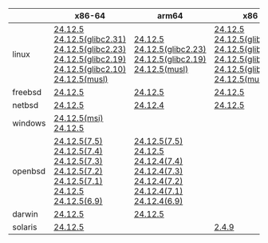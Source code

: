 ||x86-64|arm64|x86|ppc64le|armel|armv7|
| --- | --- | --- | --- | --- | --- | --- |
|linux|[24.12.5](https://github.com/roswell/sbcl_head/releases/download/24.12.5/sbcl-24.12.5-x86-64-linux-binary.tar.bz2)<br />[24.12.5(glibc2.31)](https://github.com/roswell/sbcl_head/releases/download/24.12.5/sbcl-24.12.5-x86-64-linux-glibc2.31-binary.tar.bz2)<br />[24.12.5(glibc2.23)](https://github.com/roswell/sbcl_head/releases/download/24.12.5/sbcl-24.12.5-x86-64-linux-glibc2.23-binary.tar.bz2)<br />[24.12.5(glibc2.19)](https://github.com/roswell/sbcl_head/releases/download/24.12.5/sbcl-24.12.5-x86-64-linux-glibc2.19-binary.tar.bz2)<br />[24.12.5(glibc2.10)](https://github.com/roswell/sbcl_head/releases/download/24.12.5/sbcl-24.12.5-x86-64-linux-glibc2.10-binary.tar.bz2)<br />[24.12.5(musl)](https://github.com/roswell/sbcl_head/releases/download/24.12.5/sbcl-24.12.5-x86-64-linux-musl-binary.tar.bz2)<br />|[24.12.5](https://github.com/roswell/sbcl_head/releases/download/24.12.5/sbcl-24.12.5-arm64-linux-binary.tar.bz2)<br />[24.12.5(glibc2.23)](https://github.com/roswell/sbcl_head/releases/download/24.12.5/sbcl-24.12.5-arm64-linux-glibc2.23-binary.tar.bz2)<br />[24.12.5(glibc2.19)](https://github.com/roswell/sbcl_head/releases/download/24.12.5/sbcl-24.12.5-arm64-linux-glibc2.19-binary.tar.bz2)<br />[24.12.5(musl)](https://github.com/roswell/sbcl_head/releases/download/24.12.5/sbcl-24.12.5-arm64-linux-musl-binary.tar.bz2)<br />|[24.12.5](https://github.com/roswell/sbcl_head/releases/download/24.12.5/sbcl-24.12.5-x86-linux-binary.tar.bz2)<br />[24.12.5(glibc2.31)](https://github.com/roswell/sbcl_head/releases/download/24.12.5/sbcl-24.12.5-x86-linux-glibc2.31-binary.tar.bz2)<br />[24.12.5(glibc2.23)](https://github.com/roswell/sbcl_head/releases/download/24.12.5/sbcl-24.12.5-x86-linux-glibc2.23-binary.tar.bz2)<br />[24.12.5(glibc2.19)](https://github.com/roswell/sbcl_head/releases/download/24.12.5/sbcl-24.12.5-x86-linux-glibc2.19-binary.tar.bz2)<br />[24.12.5(glibc2.10)](https://github.com/roswell/sbcl_head/releases/download/24.12.5/sbcl-24.12.5-x86-linux-glibc2.10-binary.tar.bz2)<br />[24.12.5(musl)](https://github.com/roswell/sbcl_head/releases/download/24.12.5/sbcl-24.12.5-x86-linux-musl-binary.tar.bz2)<br />|[24.12.5](https://github.com/roswell/sbcl_head/releases/download/24.12.5/sbcl-24.12.5-ppc64le-linux-binary.tar.bz2)<br />[24.12.5(glibc2.23)](https://github.com/roswell/sbcl_head/releases/download/24.12.5/sbcl-24.12.5-ppc64le-linux-glibc2.23-binary.tar.bz2)<br />[24.12.5(glibc2.19)](https://github.com/roswell/sbcl_head/releases/download/24.12.5/sbcl-24.12.5-ppc64le-linux-glibc2.19-binary.tar.bz2)<br />|[24.12.4](https://github.com/roswell/sbcl_head/releases/download/24.12.4/sbcl-24.12.4-armel-linux-binary.tar.bz2)<br />|[24.12.4](https://github.com/roswell/sbcl_head/releases/download/24.12.4/sbcl-24.12.4-armv7-linux-binary.tar.bz2)<br />|
|freebsd|[24.12.5](https://github.com/roswell/sbcl_head/releases/download/24.12.5/sbcl-24.12.5-x86-64-freebsd-binary.tar.bz2)<br />|[24.12.5](https://github.com/roswell/sbcl_head/releases/download/24.12.5/sbcl-24.12.5-arm64-freebsd-binary.tar.bz2)<br />|[24.12.5](https://github.com/roswell/sbcl_head/releases/download/24.12.5/sbcl-24.12.5-x86-freebsd-binary.tar.bz2)<br />||||
|netbsd|[24.12.5](https://github.com/roswell/sbcl_head/releases/download/24.12.5/sbcl-24.12.5-x86-64-netbsd-binary.tar.bz2)<br />|[24.12.4](https://github.com/roswell/sbcl_head/releases/download/24.12.4/sbcl-24.12.4-arm64-netbsd-binary.tar.bz2)<br />|[24.12.5](https://github.com/roswell/sbcl_head/releases/download/24.12.5/sbcl-24.12.5-x86-netbsd-binary.tar.bz2)<br />||||
|windows|[24.12.5(msi)](https://github.com/roswell/sbcl_head/releases/download/24.12.5/sbcl-24.12.5-x86-64-windows-binary.msi)<br />[24.12.5](https://github.com/roswell/sbcl_head/releases/download/24.12.5/sbcl-24.12.5-x86-64-windows-binary.tar.bz2)<br />||||||
|openbsd|[24.12.5(7.5)](https://github.com/roswell/sbcl_head/releases/download/24.12.5/sbcl-24.12.5-x86-64-openbsd-7.5-binary.tar.bz2)<br />[24.12.5(7.4)](https://github.com/roswell/sbcl_head/releases/download/24.12.5/sbcl-24.12.5-x86-64-openbsd-7.4-binary.tar.bz2)<br />[24.12.5(7.3)](https://github.com/roswell/sbcl_head/releases/download/24.12.5/sbcl-24.12.5-x86-64-openbsd-7.3-binary.tar.bz2)<br />[24.12.5(7.2)](https://github.com/roswell/sbcl_head/releases/download/24.12.5/sbcl-24.12.5-x86-64-openbsd-7.2-binary.tar.bz2)<br />[24.12.5(7.1)](https://github.com/roswell/sbcl_head/releases/download/24.12.5/sbcl-24.12.5-x86-64-openbsd-7.1-binary.tar.bz2)<br />[24.12.5](https://github.com/roswell/sbcl_head/releases/download/24.12.5/sbcl-24.12.5-x86-64-openbsd-binary.tar.bz2)<br />[24.12.5(6.9)](https://github.com/roswell/sbcl_head/releases/download/24.12.5/sbcl-24.12.5-x86-64-openbsd-6.9-binary.tar.bz2)<br />|[24.12.5(7.5)](https://github.com/roswell/sbcl_head/releases/download/24.12.5/sbcl-24.12.5-arm64-openbsd-7.5-binary.tar.bz2)<br />[24.12.5](https://github.com/roswell/sbcl_head/releases/download/24.12.5/sbcl-24.12.5-arm64-openbsd-binary.tar.bz2)<br />[24.12.4(7.4)](https://github.com/roswell/sbcl_head/releases/download/24.12.4/sbcl-24.12.4-arm64-openbsd-7.4-binary.tar.bz2)<br />[24.12.4(7.3)](https://github.com/roswell/sbcl_head/releases/download/24.12.4/sbcl-24.12.4-arm64-openbsd-7.3-binary.tar.bz2)<br />[24.12.4(7.2)](https://github.com/roswell/sbcl_head/releases/download/24.12.4/sbcl-24.12.4-arm64-openbsd-7.2-binary.tar.bz2)<br />[24.12.4(7.1)](https://github.com/roswell/sbcl_head/releases/download/24.12.4/sbcl-24.12.4-arm64-openbsd-7.1-binary.tar.bz2)<br />[24.12.4(6.9)](https://github.com/roswell/sbcl_head/releases/download/24.12.4/sbcl-24.12.4-arm64-openbsd-6.9-binary.tar.bz2)<br />|||||
|darwin|[24.12.5](https://github.com/roswell/sbcl_head/releases/download/24.12.5/sbcl-24.12.5-x86-64-darwin-binary.tar.bz2)<br />|[24.12.5](https://github.com/roswell/sbcl_head/releases/download/24.12.5/sbcl-24.12.5-arm64-darwin-binary.tar.bz2)<br />|||||
|solaris|[24.12.5](https://github.com/roswell/sbcl_head/releases/download/24.12.5/sbcl-24.12.5-x86-64-solaris-binary.tar.bz2)<br />||[2.4.9](https://github.com/roswell/sbcl_bin/releases/download/2.4.9/sbcl-2.4.9-x86-solaris-binary.tar.bz2)<br />||||
